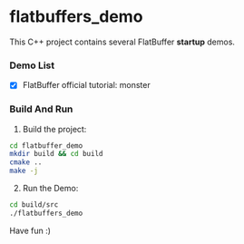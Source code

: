 # flatbuffers_demo

This C++ project contains several FlatBuffer **startup** demos.

### Demo List

- [x] FlatBuffer official tutorial: monster

### Build And Run

1. Build the project:

```bash
cd flatbuffer_demo
mkdir build && cd build
cmake ..
make -j
```

2. Run the Demo:

```bash
cd build/src
./flatbuffers_demo
```

Have fun :)
